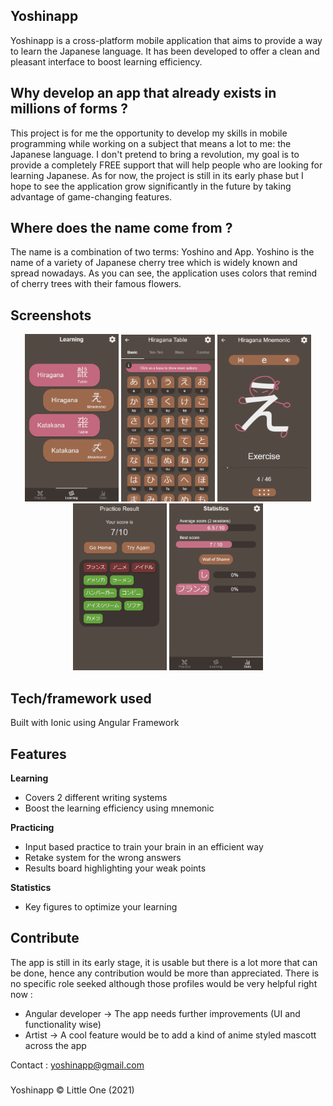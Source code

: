 ## Yoshinapp
Yoshinapp is a cross-platform mobile application that aims to provide a way to learn the Japanese language. It has been developed to offer a clean and pleasant interface to boost learning efficiency.

## Why develop an app that already exists in millions of forms ?
This project is for me the opportunity to develop my skills in mobile programming while working on a subject that means a lot to me: the Japanese language.
I don't pretend to bring a revolution, my goal is to provide a completely FREE support that will help people who are looking for learning Japanese. As for now, the project is still in its early phase but I hope to see the application grow significantly in the future by taking advantage of game-changing features.

## Where does the name come from ?
The name is a combination of two terms: Yoshino and App. Yoshino is the name of a variety of Japanese cherry tree which is widely known and spread nowadays. As you can see, the application uses colors that remind of cherry trees with their famous flowers.

## Screenshots
<p align="center">
<img src="https://github.com/LittleOneNoise/yoshinapp/blob/882ac6155f4b8fe84ec3a909df22ffb5537fed02/sneak_peek_1.PNG" width="150">
<img src="https://github.com/LittleOneNoise/yoshinapp/blob/882ac6155f4b8fe84ec3a909df22ffb5537fed02/sneak_peek_2.PNG" width="150">
<img src="https://github.com/LittleOneNoise/yoshinapp/blob/882ac6155f4b8fe84ec3a909df22ffb5537fed02/sneak_peek_3.PNG" width="150">
<img src="https://github.com/LittleOneNoise/yoshinapp/blob/882ac6155f4b8fe84ec3a909df22ffb5537fed02/sneak_peek_4.PNG" width="150">
<img src="https://github.com/LittleOneNoise/yoshinapp/blob/882ac6155f4b8fe84ec3a909df22ffb5537fed02/sneak_peek_5.PNG" width="150">
 </p>

## Tech/framework used
Built with Ionic using Angular Framework

## Features
<b>Learning</b>
* Covers 2 different writing systems
* Boost the learning efficiency using mnemonic

<b>Practicing</b>
* Input based practice to train your brain in an efficient way
* Retake system for the wrong answers
* Results board highlighting your weak points

<b>Statistics</b>
* Key figures to optimize your learning

## Contribute
The app is still in its early stage, it is usable but there is a lot more that can be done, hence any contribution would be more than appreciated.
There is no specific role seeked although those profiles would be very helpful right now :
* Angular developer -> The app needs further improvements (UI and functionality wise)
* Artist -> A cool feature would be to add a kind of anime styled mascott across the app

Contact : yoshinapp@gmail.com

###

Yoshinapp © Little One (2021)
